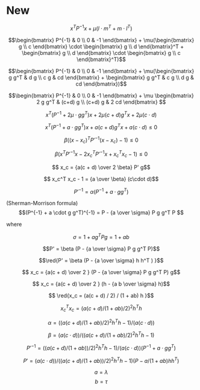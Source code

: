 # New

$$x^T P^{-1} x + \mu(l\cdot m^T + m \cdot l^T)$$

$$\begin{bmatrix} P^{-1} & 0 \\ 
 0 & -1 \end{bmatrix}  + \mu(\begin{bmatrix} g \\ c \end{bmatrix} \cdot \begin{bmatrix} g \\ d \end{bmatrix}^T + \begin{bmatrix} g \\ d \end{bmatrix} \cdot \begin{bmatrix} g \\ c \end{bmatrix}^T)$$

$$\begin{bmatrix} P^{-1} & 0 \\ 
 0 & -1 \end{bmatrix}  + \mu(\begin{bmatrix} g g^T & d g \\ c g & cd \end{bmatrix} + \begin{bmatrix} g g^T & c g \\ d g & cd \end{bmatrix})$$

$$\begin{bmatrix} P^{-1} & 0 \\ 
 0 & -1 \end{bmatrix}  + \mu \begin{bmatrix} 2 g g^T & (c+d) g \\ (c+d) g & 2 cd \end{bmatrix} $$

 $$x^T (P^{-1} + 2\mu \cdot g g^T) x + 2\mu(c + d) g^T x + 2\mu(c\cdot d)$$

 $$x^T (P^{-1} + a \cdot g g^T) x + a(c + d) g^T x + a(c\cdot d) \leq 0$$

 $$\beta ((x - x_c)^T P'^{-1} (x - x_c) - 1) \leq 0 $$

 $$\beta (x^T P'^{-1} x - 2 x_c^T P'^{-1} x + x_c^T x_c - 1) \leq 0$$

 $$ x_c = {a(c + d) \over 2 \beta} P' g$$ 

 $$ x_c^T x_c - 1 = {a \over \beta} (c\cdot d)$$

 $$P'^{-1} = \alpha(P^{-1} + a \cdot g g^T) $$

 (Sherman-Morrison formula)
 $$(P^{-1} +  a \cdot g g^T)^{-1} = P - {a \over \sigma} P g g^T P $$

 where 

 $$\sigma = 1 + a g^T P g = 1 + a b$$

 $$P' = \beta (P - {a \over \sigma} P g g^T P)$$

 $$\red{P' = \beta (P - {a \over \sigma} h h^T ) }$$


$$ x_c = {a(c + d) \over 2 } (P - {a \over \sigma} P g g^T P) g$$ 

$$ x_c = {a(c + d) \over 2 } (h - {a b \over \sigma} h)$$ 

$$ \red{x_c = (a(c + d) / 2) / (1 + ab) h }$$ 

$$ x_c^T x_c = (a(c + d) /(1 + ab)/2)^2  h^T h$$ 

$$\alpha = (({a (c + d) } /(1 + ab)/2)^2  h^T h - 1)/ (a (c\cdot d))$$ 

$$ \beta = (a (c\cdot d)) /(({a (c + d) } /(1 + ab)/2)^2  h^T h - 1)$$ 

$$ P'^{-1} = (({a (c + d) } /(1 + ab))/2)^2  h^T h - 1)/ (a (c\cdot d)) (P^{-1} + a \cdot g g^T)$$ 

$$ P' = (a (c\cdot d)) /(({a (c + d) } / (1 + ab) )/2)^2  h^T h - 1) (P - {a / (1 + ab)} h h^T ) $$ 

$$a = \lambda$$
$$b = \tau$$